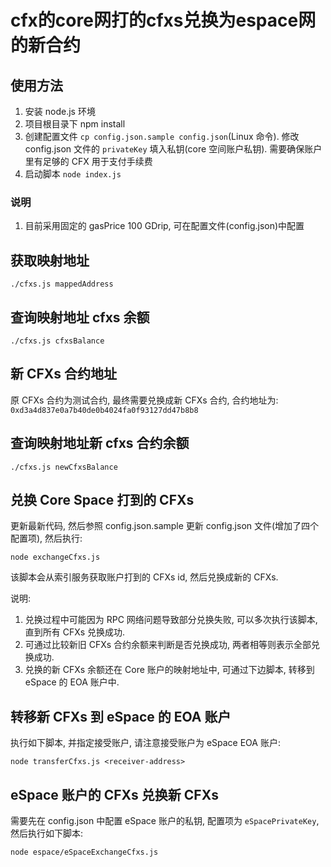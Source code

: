 # cfx的core网打的cfxs兑换为espace网的新合约


## 使用方法

1. 安装 node.js 环境
2. 项目根目录下 npm install
4. 创建配置文件 `cp config.json.sample config.json`(Linux 命令). 修改 config.json 文件的 `privateKey` 填入私钥(core 空间账户私钥). 需要确保账户里有足够的 CFX 用于支付手续费 
5. 启动脚本  `node index.js`

### 说明

1. 目前采用固定的 gasPrice 100 GDrip, 可在配置文件(config.json)中配置

## 获取映射地址

```shell
./cfxs.js mappedAddress
```

## 查询映射地址 cfxs 余额

```shell
./cfxs.js cfxsBalance
```

## 新 CFXs 合约地址

原 CFXs 合约为测试合约, 最终需要兑换成新 CFXs 合约, 合约地址为: `0xd3a4d837e0a7b40de0b4024fa0f93127dd47b8b8`

## 查询映射地址新 cfxs 合约余额

```shell
./cfxs.js newCfxsBalance
```

## 兑换 Core Space 打到的 CFXs

更新最新代码, 然后参照 config.json.sample 更新 config.json 文件(增加了四个配置项), 然后执行:

```shell
node exchangeCfxs.js
```

该脚本会从索引服务获取账户打到的 CFXs id, 然后兑换成新的 CFXs.

说明:

1. 兑换过程中可能因为 RPC 网络问题导致部分兑换失败, 可以多次执行该脚本, 直到所有 CFXs 兑换成功.
2. 可通过比较新旧 CFXs 合约余额来判断是否兑换成功, 两者相等则表示全部兑换成功.
3. 兑换的新 CFXs 余额还在 Core 账户的映射地址中, 可通过下边脚本, 转移到 eSpace 的 EOA 账户中.

## 转移新 CFXs 到 eSpace 的 EOA 账户

执行如下脚本, 并指定接受账户, 请注意接受账户为 eSpace EOA 账户:

```shell
node transferCfxs.js <receiver-address>
```

## eSpace 账户的 CFXs 兑换新 CFXs

需要先在 config.json 中配置 eSpace 账户的私钥, 配置项为 `eSpacePrivateKey`, 然后执行如下脚本:

```shell
node espace/eSpaceExchangeCfxs.js
```